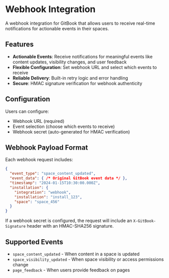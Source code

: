 # Webhook Integration

A webhook integration for GitBook that allows users to receive real-time notifications for actionable events in their spaces.

## Features

- **Actionable Events**: Receive notifications for meaningful events like content updates, visibility changes, and user feedback
- **Flexible Configuration**: Set webhook URL and select which events to receive
- **Reliable Delivery**: Built-in retry logic and error handling
- **Secure**: HMAC signature verification for webhook authenticity

## Configuration

Users can configure:
- Webhook URL (required)
- Event selection (choose which events to receive)
- Webhook secret (auto-generated for HMAC verification)

## Webhook Payload Format

Each webhook request includes:

```json
{
  "event_type": "space_content_updated",
  "event_data": { /* Original GitBook event data */ },
  "timestamp": "2024-01-15T10:30:00.000Z",
  "installation": {
    "integration": "webhook",
    "installation": "install_123",
    "space": "space_456"
  }
}
```

If a webhook secret is configured, the request will include an `X-GitBook-Signature` header with an HMAC-SHA256 signature.

## Supported Events

- `space_content_updated` - When content in a space is updated
- `space_visibility_updated` - When space visibility or access permissions change
- `page_feedback` - When users provide feedback on pages


